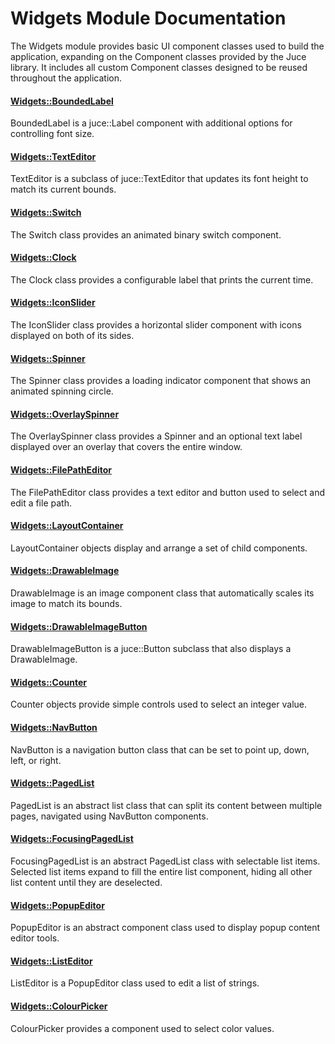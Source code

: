 # Widgets Module Documentation
The Widgets module provides basic UI component classes used to build the application, expanding on the Component classes provided by the Juce library. It includes all custom Component classes designed to be reused throughout the application.

#### [Widgets\::BoundedLabel](../../Source/Widgets/Widgets_BoundedLabel.h)
BoundedLabel is a juce\::Label component with additional options for controlling font size.

#### [Widgets\::TextEditor](../../Source/Widgets/Widgets_TextEditor.h)
TextEditor is a subclass of juce\::TextEditor that updates its font height to match its current bounds.

#### [Widgets\::Switch](../../Source/Widgets/Widgets_Switch.h)
The Switch class provides an animated binary switch component.

#### [Widgets\::Clock](../../Source/Widgets/Widgets_Clock.h)
The Clock class provides a configurable label that prints the current time.

#### [Widgets\::IconSlider](../../Source/Widgets/Widgets_IconSlider.h)
The IconSlider class provides a horizontal slider component with icons displayed on both of its sides.

#### [Widgets\::Spinner](../../Source/Widgets/Widgets_Spinner.h)
The Spinner class provides a loading indicator component that shows an animated spinning circle.

#### [Widgets\::OverlaySpinner](../../Source/Widgets/Widgets_OverlaySpinner.h)
The OverlaySpinner class provides a Spinner and an optional text label displayed over an overlay that covers the entire window.

#### [Widgets\::FilePathEditor](../../Source/Widgets/Widgets_FilePathEditor.h)
The FilePathEditor class provides a text editor and button used to select and edit a file path.

#### [Widgets\::LayoutContainer](../../Source/Widgets/Widgets_LayoutContainer.h)
LayoutContainer objects display and arrange a set of child components.

#### [Widgets\::DrawableImage](../../Source/Widgets/Widgets_DrawableImage.h)
DrawableImage is an image component class that automatically scales its image to match its bounds.

#### [Widgets\::DrawableImageButton](../../Source/Widgets/Widgets_DrawableImageButton.h)
DrawableImageButton is a juce\::Button subclass that also displays a DrawableImage.

#### [Widgets\::Counter](../../Source/Widgets/Widgets_Counter.h)
Counter objects provide simple controls used to select an integer value.

#### [Widgets\::NavButton](../../Source/Widgets/Widgets_NavButton.h)
NavButton is a navigation button class that can be set to point up, down, left, or right.

#### [Widgets\::PagedList](../../Source/Widgets/Widgets_PagedList.h)
PagedList is an abstract list class that can split its content between multiple pages, navigated using NavButton components.

#### [Widgets\::FocusingPagedList](../../Source/Widgets/Widgets_FocusingPagedList.h)
FocusingPagedList is an abstract PagedList class with selectable list items. Selected list items expand to fill the entire list component, hiding all other list content until they are deselected.

#### [Widgets\::PopupEditor](../../Source/Widgets/Widgets_PopupEditor.h)
PopupEditor is an abstract component class used to display popup content editor tools.

#### [Widgets\::ListEditor](../../Source/Widgets/Widgets_ListEditor.h)
ListEditor is a PopupEditor class used to edit a list of strings.

#### [Widgets\::ColourPicker](../../Source/Widgets/Widgets_ColourPicker.h)
ColourPicker provides a component used to select color values.

